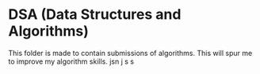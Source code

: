 # DSA (Data Structures and Algorithms)

This folder is made to contain submissions of algorithms.
This will spur me to improve my algorithm skills.
jsn j 
s s 